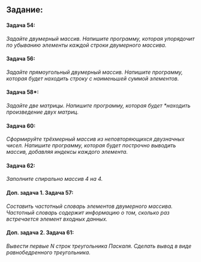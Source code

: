 ## Задание:

#### Задача 54:

_Задайте двумерный массив. Напишите программу, которая упорядочит по убыванию элементы каждой строки двумерного массива._

#### Задача 56:

_Задайте прямоугольный двумерный массив. Напишите программу, которая будет находить строку с наименьшей суммой элементов._

#### Задача 58*:

_Задайте две матрицы. Напишите программу, которая будет *находить произведение двух матриц._

#### Задача 60:

_Сформируйте трёхмерный массив из неповторяющихся двузначных чисел. Напишите программу, которая будет построчно выводить массив, добавляя индексы каждого элемента._

#### Задача 62:

_Заполните спирально массив 4 на 4._

#### Доп. задача 1. Задача 57:

_Составить частотный словарь элементов двумерного массива. Частотный словарь содержит информацию о том, сколько раз встречается элемент входных данных._

#### Доп. задача 2. Задача 61:

_Вывести первые N строк треугольника Паскаля. Сделать вывод в виде равнобедренного треугольника._
